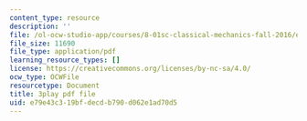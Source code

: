 ```yaml
---
content_type: resource
description: ''
file: /ol-ocw-studio-app/courses/8-01sc-classical-mechanics-fall-2016/e79e43c319bfdecdb790d062e1ad70d5_ZjGjNsmsNBU.pdf
file_size: 11690
file_type: application/pdf
learning_resource_types: []
license: https://creativecommons.org/licenses/by-nc-sa/4.0/
ocw_type: OCWFile
resourcetype: Document
title: 3play pdf file
uid: e79e43c3-19bf-decd-b790-d062e1ad70d5
---
```

